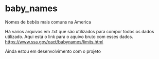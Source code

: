 # baby_names
Nomes de bebês mais comuns na America 

Há varios arquivos em .txt que são utilizados para compor todos os dados utilizado.
Aqui está o link para o aquivo bruto com esses dados.
https://www.ssa.gov/oact/babynames/limits.html

Ainda estou em desenvolvimento com o projeto
